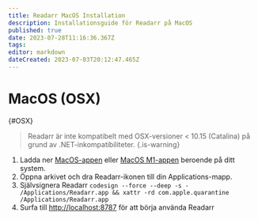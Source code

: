 ```yaml
---
title: Readarr MacOS Installation
description: Installationsguide för Readarr på MacOS
published: true
date: 2023-07-28T11:16:36.367Z
tags: 
editor: markdown
dateCreated: 2023-07-03T20:12:47.465Z
---
```


# MacOS (OSX)

{#OSX}

> Readarr är inte kompatibelt med OSX-versioner < 10.15 (Catalina) på grund av .NET-inkompatibiliteter.
{.is-warning}

1. Ladda ner [MacOS-appen](https://readarr.servarr.com/v1/update/develop/updatefile?os=osx&runtime=netcore&arch=x64&installer=true) eller [MacOS M1-appen](https://readarr.servarr.com/v1/update/develop/updatefile?os=osx&runtime=netcore&arch=arm64&installer=true) beroende på ditt system.
1. Öppna arkivet och dra Readarr-ikonen till din Applications-mapp.
1. Självsignera Readarr `codesign --force --deep -s - /Applications/Readarr.app && xattr -rd com.apple.quarantine /Applications/Readarr.app`
1. Surfa till <http://localhost:8787> för att börja använda Readarr